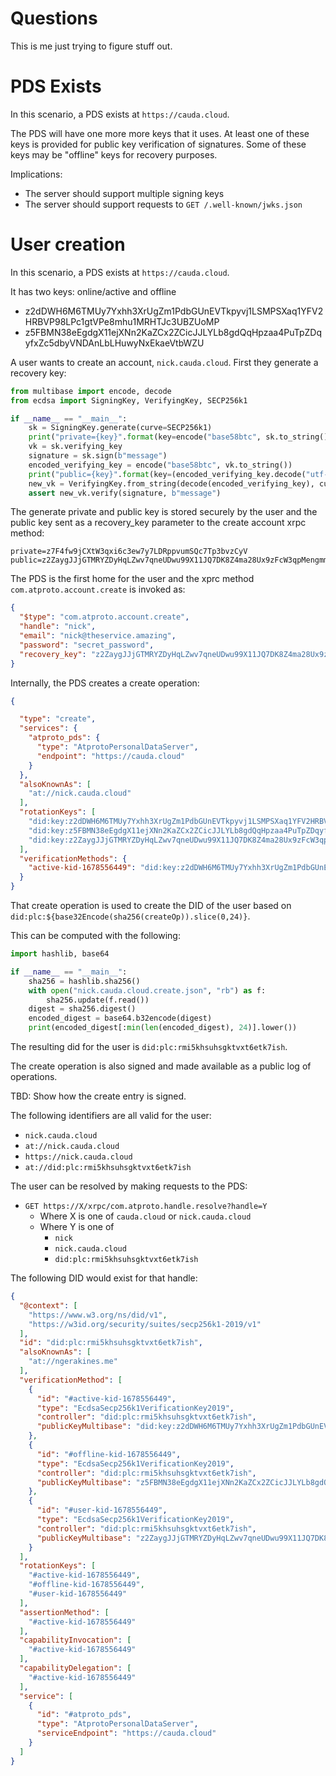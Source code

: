 # Questions

This is me just trying to figure stuff out.

# PDS Exists

In this scenario, a PDS exists at `https://cauda.cloud`.

The PDS will have one more more keys that it uses. At least one of these keys is provided for public key verification of signatures. Some of these keys may be "offline" keys for recovery purposes.

Implications:

* The server should support multiple signing keys
* The server should support requests to `GET /.well-known/jwks.json`

# User creation

In this scenario, a PDS exists at `https://cauda.cloud`.

It has two keys: online/active and offline

* z2dDWH6M6TMUy7Yxhh3XrUgZm1PdbGUnEVTkpyvj1LSMPSXaq1YFV2HRBVP98LPc1gtVPe8mhu1MRHTJc3UBZUoMP
* z5FBMN38eEgdgX11ejXNn2KaZCx2ZCicJJLYLb8gdQqHpzaa4PuTpZDqyfxZc5dbyVNDAnLbLHuwyNxEkaeVtbWZU

A user wants to create an account, `nick.cauda.cloud`. First they generate a recovery key:

```python
from multibase import encode, decode
from ecdsa import SigningKey, VerifyingKey, SECP256k1

if __name__ == "__main__":
    sk = SigningKey.generate(curve=SECP256k1)
    print("private={key}".format(key=encode("base58btc", sk.to_string()).decode("utf-8")))
    vk = sk.verifying_key
    signature = sk.sign(b"message")
    encoded_verifying_key = encode("base58btc", vk.to_string())
    print("public={key}".format(key=(encoded_verifying_key.decode("utf-8"))))
    new_vk = VerifyingKey.from_string(decode(encoded_verifying_key), curve=SECP256k1)
    assert new_vk.verify(signature, b"message")
```

The generate private and public key is stored securely by the user and the public key sent as a recovery_key parameter to the create account xrpc method:

```
private=z7F4fw9jCXtW3qxi6c3ew7y7LDRppvumSQc7Tp3bvzCyV
public=z2ZaygJJjGTMRYZDyHqLZwv7qneUDwu99X11JQ7DK8Z4ma28Ux9zFcW3qpMengmmxicBfMpqoDCu33EFiTPpxVb9y
```

The PDS is the first home for the user and the xprc method `com.atproto.account.create` is invoked as:

```json
{
  "$type": "com.atproto.account.create",
  "handle": "nick",
  "email": "nick@theservice.amazing",
  "password": "secret_password",
  "recovery_key": "z2ZaygJJjGTMRYZDyHqLZwv7qneUDwu99X11JQ7DK8Z4ma28Ux9zFcW3qpMengmmxicBfMpqoDCu33EFiTPpxVb9y",
}
```

Internally, the PDS creates a create operation:

```json
{

  "type": "create",
  "services": {
    "atproto_pds": {
      "type": "AtprotoPersonalDataServer",
      "endpoint": "https://cauda.cloud"
    }
  },
  "alsoKnownAs": [
    "at://nick.cauda.cloud"
  ],
  "rotationKeys": [
    "did:key:z2dDWH6M6TMUy7Yxhh3XrUgZm1PdbGUnEVTkpyvj1LSMPSXaq1YFV2HRBVP98LPc1gtVPe8mhu1MRHTJc3UBZUoMP",
    "did:key:z5FBMN38eEgdgX11ejXNn2KaZCx2ZCicJJLYLb8gdQqHpzaa4PuTpZDqyfxZc5dbyVNDAnLbLHuwyNxEkaeVtbWZU",
    "did:key:z2ZaygJJjGTMRYZDyHqLZwv7qneUDwu99X11JQ7DK8Z4ma28Ux9zFcW3qpMengmmxicBfMpqoDCu33EFiTPpxVb9y"
  ],
  "verificationMethods": {
    "active-kid-1678556449": "did:key:z2dDWH6M6TMUy7Yxhh3XrUgZm1PdbGUnEVTkpyvj1LSMPSXaq1YFV2HRBVP98LPc1gtVPe8mhu1MRHTJc3UBZUoMP"
  }
}
```

That create operation is used to create the DID of the user based on `did:plc:${base32Encode(sha256(createOp)).slice(0,24)}`.

This can be computed with the following:

```python
import hashlib, base64

if __name__ == "__main__":
    sha256 = hashlib.sha256()
    with open("nick.cauda.cloud.create.json", "rb") as f:
        sha256.update(f.read())
    digest = sha256.digest()
    encoded_digest = base64.b32encode(digest)
    print(encoded_digest[:min(len(encoded_digest), 24)].lower())
```

The resulting did for the user is `did:plc:rmi5khsuhsgktvxt6etk7ish`.

The create operation is also signed and made available as a public log of operations.

TBD: Show how the create entry is signed.

The following identifiers are all valid for the user:

* `nick.cauda.cloud`
* `at://nick.cauda.cloud`
* `https://nick.cauda.cloud`
* `at://did:plc:rmi5khsuhsgktvxt6etk7ish`

The user can be resolved by making requests to the PDS:

* `GET https://X/xrpc/com.atproto.handle.resolve?handle=Y`
  * Where X is one of `cauda.cloud` or `nick.cauda.cloud`
  * Where Y is one of
    * `nick`
    * `nick.cauda.cloud`
    * `did:plc:rmi5khsuhsgktvxt6etk7ish`

The following DID would exist for that handle:

```json
{
  "@context": [
    "https://www.w3.org/ns/did/v1",
    "https://w3id.org/security/suites/secp256k1-2019/v1"
  ],
  "id": "did:plc:rmi5khsuhsgktvxt6etk7ish",
  "alsoKnownAs": [
    "at://ngerakines.me"
  ],
  "verificationMethod": [
    {
      "id": "#active-kid-1678556449",
      "type": "EcdsaSecp256k1VerificationKey2019",
      "controller": "did:plc:rmi5khsuhsgktvxt6etk7ish",
      "publicKeyMultibase": "did:key:z2dDWH6M6TMUy7Yxhh3XrUgZm1PdbGUnEVTkpyvj1LSMPSXaq1YFV2HRBVP98LPc1gtVPe8mhu1MRHTJc3UBZUoMP"
    },
    {
      "id": "#offline-kid-1678556449",
      "type": "EcdsaSecp256k1VerificationKey2019",
      "controller": "did:plc:rmi5khsuhsgktvxt6etk7ish",
      "publicKeyMultibase": "z5FBMN38eEgdgX11ejXNn2KaZCx2ZCicJJLYLb8gdQqHpzaa4PuTpZDqyfxZc5dbyVNDAnLbLHuwyNxEkaeVtbWZU"
    },
    {
      "id": "#user-kid-1678556449",
      "type": "EcdsaSecp256k1VerificationKey2019",
      "controller": "did:plc:rmi5khsuhsgktvxt6etk7ish",
      "publicKeyMultibase": "z2ZaygJJjGTMRYZDyHqLZwv7qneUDwu99X11JQ7DK8Z4ma28Ux9zFcW3qpMengmmxicBfMpqoDCu33EFiTPpxVb9y"
    }
  ],
  "rotationKeys": [
    "#active-kid-1678556449",
    "#offline-kid-1678556449",
    "#user-kid-1678556449"
  ],
  "assertionMethod": [
    "#active-kid-1678556449"
  ],
  "capabilityInvocation": [
    "#active-kid-1678556449"
  ],
  "capabilityDelegation": [
    "#active-kid-1678556449"
  ],
  "service": [
    {
      "id": "#atproto_pds",
      "type": "AtprotoPersonalDataServer",
      "serviceEndpoint": "https://cauda.cloud"
    }
  ]
}
```